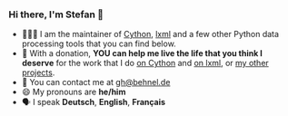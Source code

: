 ### Hi there, I'm Stefan 👋

- 🧑🏽‍💻 I am the maintainer of [Cython](https://cython.org/), [lxml](https://lxml.de/) and a few other Python data processing tools that you can find below.
- 🤝 With a donation, **YOU can help me live the life that you think I deserve** for the work that I do [on Cython](https://cython.readthedocs.io/en/latest/src/donating.html) and [on lxml](https://lxml.de/index.html#support-the-project), or [my other projects](https://github.com/sponsors/scoder).
- 🤔 You can contact me at gh@behnel.de
- 😄 My pronouns are **he/him**
- 🗣️ I speak **Deutsch**, **English**, **Français**

<!--
**scoder/scoder** is a ✨ _special_ ✨ repository because its `README.md` (this file) appears on your GitHub profile.

Here are some ideas to get you started:

- 🔭 I’m currently working on ...
- 🌱 I’m currently learning ...
- 👯 I’m looking to collaborate on ...
- 🤔 I’m looking for help with ...
- 💬 Ask me about ...
- 📫 How to reach me: ...
- 😄 Pronouns: ...
- ⚡ Fun fact: ...
-->
